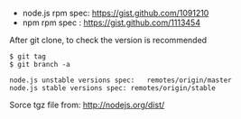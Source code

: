 * node.js rpm spec: https://gist.github.com/1091210
* npm rpm spec    : https://gist.github.com/1113454


After git clone, to check the version is recommended

~~~
$ git tag
$ git branch -a
~~~

~~~
node.js unstable versions spec:   remotes/origin/master
node.js stable versions spec: remotes/origin/stable
~~~

Sorce tgz file from: http://nodejs.org/dist/
